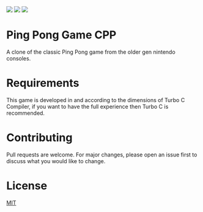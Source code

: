 <a href="https://discord.com/users/626431307852808220" alt="Contributors">
        <img src="https://img.shields.io/badge/Discord-7289DA?style=for-the-badge&logo=discord&logoColor=white" /></a>
        
<a href="mailto:me@harshalkulkarni.in?subject=Contact" alt="Contact me on Gmail">
        <img src="https://img.shields.io/badge/Gmail-D14836?style=for-the-badge&logo=gmail&logoColor=white" /></a>
        
<a href="https://www.linkedin.com/in/harshal-05/" alt="LinkedIn">
        <img src="https://img.shields.io/badge/LinkedIn-0077B5?style=for-the-badge&logo=linkedin&logoColor=white" /></a>


# Ping Pong Game CPP
 A clone of the classic Ping Pong game from the older gen nintendo consoles.

# Requirements
 This game is developed in and according to the dimensions of Turbo C Compiler, if you want to have the full experience then Turbo C is recommended.

# Contributing
Pull requests are welcome. For major changes, please open an issue first to discuss what you would like to change.

# License
[MIT](https://choosealicense.com/licenses/mit/)
